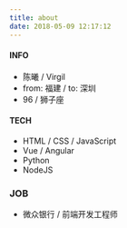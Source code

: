 ```yaml
---
title: about
date: 2018-05-09 12:17:12
---
```


#### INFO
- 陈曦 / Virgil
- from: 福建 / to: 深圳
- 96 / 狮子座

#### TECH

- HTML / CSS / JavaScript
- Vue / Angular
- Python
- NodeJS

### JOB

- 微众银行 / 前端开发工程师